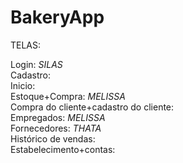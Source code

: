 # BakeryApp

TELAS:

Login: *SILAS* <br>
Cadastro:        <br>
Inicio:          <br>
Estoque+Compra: *MELISSA* <br>
Compra do cliente+cadastro do cliente:    <br>
Empregados: *MELISSA*  <br>
Fornecedores: *THATA*   <br>
Histórico de vendas:    <br>
Estabelecimento+contas:     <br>
